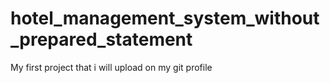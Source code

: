 # hotel_management_system_without_prepared_statement
My first project that i will upload on my git profile
